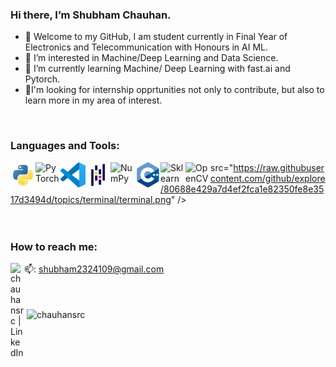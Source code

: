 ### Hi there, I’m Shubham Chauhan.

- 👋 Welcome to my GitHub, I am student currently in Final Year of Electronics and Telecommunication with Honours in AI ML.
- 👀 I’m interested in Machine/Deep Learning and Data Science.
- 🌱 I’m currently learning Machine/ Deep Learning with fast.ai and Pytorch.
- 👯I'm looking for internship opprtunities not only to contribute, but also to learn more in my area of interest.
<br />

### Languages and Tools:

<img align="left" alt="Python" width="40px" src="https://raw.githubusercontent.com/devicons/devicon/master/icons/python/python-original.svg" />

<img align="left" alt="PyTorch" width="40px" src="https://www.vectorlogo.zone/logos/pytorch/pytorch-icon.svg" />

<img align="left" alt="Visual Studio Code" width="40px" src="https://raw.githubusercontent.com/github/explore/80688e429a7d4ef2fca1e82350fe8e3517d3494d/topics/visual-studio-code/visual-studio-code.png" />

<img align="left" alt="Pandas" width="40px" src="https://raw.githubusercontent.com/devicons/devicon/2ae2a900d2f041da66e950e4d48052658d850630/icons/pandas/pandas-original.svg" />
<img align="left" alt="NumPy" width="40px" src="https://upload.wikimedia.org/wikipedia/commons/3/31/NumPy_logo_2020.svg" />

<img align="left" alt="CPP" width="40px" src="https://raw.githubusercontent.com/devicons/devicon/master/icons/cplusplus/cplusplus-original.svg" />

<img align="left" alt="Sklearn" width="40px" src="https://upload.wikimedia.org/wikipedia/commons/0/05/Scikit_learn_logo_small.svg" />

<img align="left" alt="OpenCV" width="40px" src="https://upload.wikimedia.org/wikipedia/commons/5/53/OpenCV_Logo_with_text.png" />



src="https://raw.githubusercontent.com/github/explore/80688e429a7d4ef2fca1e82350fe8e3517d3494d/topics/terminal/terminal.png" />
<br />
<br />
<br />

### How to reach me:

[<img align="left" alt=" chauhansrc  | LinkedIn" width="22px" src="https://cdn.jsdelivr.net/npm/simple-icons@v3/icons/linkedin.svg" />](https://www.linkedin.com/in/chauhansrc/)

📫: shubham2324109@gmail.com
<br />
<br />
<br />
<p>&nbsp;<img align="center" src="https://github-readme-stats.vercel.app/api?username=chauhansrc&show_icons=true&locale=en" alt="chauhansrc" /></p>
